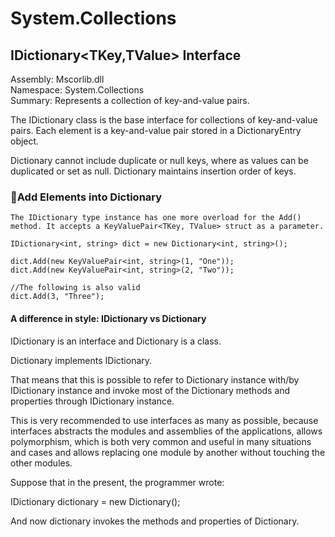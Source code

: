 # System.Collections
## IDictionary<TKey,TValue> Interface <br> 
Assembly: Mscorlib.dll <br> 
Namespace: System.Collections <br> 
Summary: Represents a collection of key-and-value pairs. <br> 

The IDictionary class is the base interface for collections of key-and-value pairs.
Each element is a key-and-value pair stored in a DictionaryEntry object.

Dictionary cannot include duplicate or null keys, where as values can be duplicated or set as null. Dictionary maintains insertion order of keys.
### :dart:Add Elements into Dictionary<br> 
```
The IDictionary type instance has one more overload for the Add() method. It accepts a KeyValuePair<TKey, TValue> struct as a parameter.

IDictionary<int, string> dict = new Dictionary<int, string>();

dict.Add(new KeyValuePair<int, string>(1, "One"));
dict.Add(new KeyValuePair<int, string>(2, "Two"));

//The following is also valid
dict.Add(3, "Three");
```
#### A difference in style: IDictionary vs Dictionary
IDictionary is an interface and Dictionary is a class.

Dictionary implements IDictionary.

That means that this is possible to refer to Dictionary instance with/by IDictionary instance and invoke most of the Dictionary methods and properties through IDictionary instance.

This is very recommended to use interfaces as many as possible, because interfaces abstracts the modules and assemblies of the applications, allows polymorphism, which is both very common and useful in many situations and cases and allows replacing one module by another without touching the other modules.

Suppose that in the present, the programmer wrote:

IDictionary<string> dictionary = new Dictionary<string>();

And now dictionary invokes the methods and properties of Dictionary<string>.
